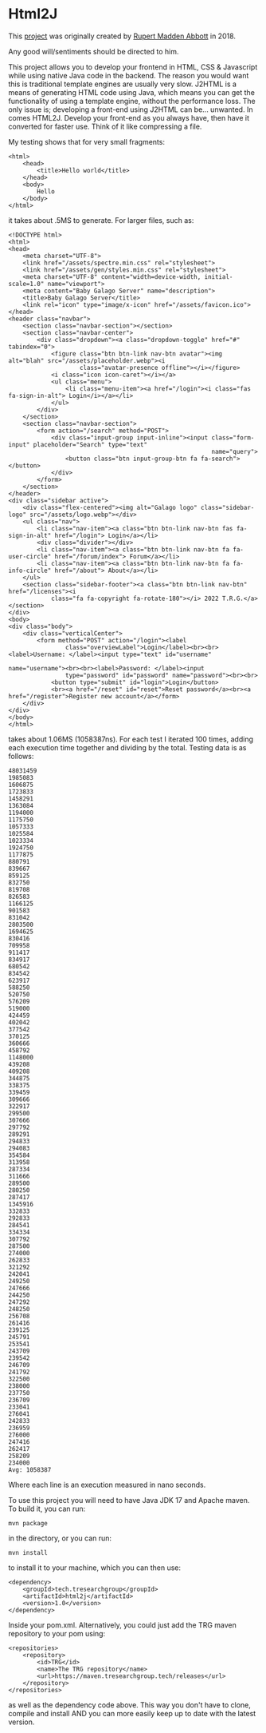# Html2J

This [project](https://github.com/JaredSLT/j2html-generator) was originally created by [Rupert Madden Abbott](https://github.com/rupert-madden-abbott) in 2018.

Any good will/sentiments should be directed to him.

This project allows you to develop your frontend in HTML, CSS & Javascript while using native Java code in the backend. The reason you would want this is traditional template engines are usually very slow. J2HTML is a means of generating HTML code using Java, which means you can get the functionality of using a template engine, without the performance loss. The only issue is; developing a front-end using J2HTML can be... unwanted. In comes HTML2J. Develop your front-end as you always have, then have it converted for faster use. Think of it like compressing a file.

My testing shows that for very small fragments:

```
<html>
    <head>
        <title>Hello world</title>
    </head>
    <body>
        Hello
    </body>
</html>
```

it takes about .5MS to generate. For larger files, such as:

```
<!DOCTYPE html>
<html>
<head>
    <meta charset="UTF-8">
    <link href="/assets/spectre.min.css" rel="stylesheet">
    <link href="/assets/gen/styles.min.css" rel="stylesheet">
    <meta charset="UTF-8" content="width=device-width, initial-scale=1.0" name="viewport">
    <meta content="Baby Galago Server" name="description">
    <title>Baby Galago Server</title>
    <link rel="icon" type="image/x-icon" href="/assets/favicon.ico">
</head>
<header class="navbar">
    <section class="navbar-section"></section>
    <section class="navbar-center">
        <div class="dropdown"><a class="dropdown-toggle" href="#" tabindex="0">
            <figure class="btn btn-link nav-btn avatar"><img alt="blah" src="/assets/placeholder.webp"><i
                    class="avatar-presence offline"></i></figure>
            <i class="icon icon-caret"></i></a>
            <ul class="menu">
                <li class="menu-item"><a href="/login"><i class="fas fa-sign-in-alt"> Login</i></a></li>
            </ul>
        </div>
    </section>
    <section class="navbar-section">
        <form action="/search" method="POST">
            <div class="input-group input-inline"><input class="form-input" placeholder="Search" type="text"
                                                         name="query">
                <button class="btn input-group-btn fa fa-search"></button>
            </div>
        </form>
    </section>
</header>
<div class="sidebar active">
    <div class="flex-centered"><img alt="Galago logo" class="sidebar-logo" src="/assets/logo.webp"></div>
    <ul class="nav">
        <li class="nav-item"><a class="btn btn-link nav-btn fas fa-sign-in-alt" href="/login"> Login</a></li>
        <div class="divider"></div>
        <li class="nav-item"><a class="btn btn-link nav-btn fa fa-user-circle" href="/forum/index"> Forum</a></li>
        <li class="nav-item"><a class="btn btn-link nav-btn fa fa-info-circle" href="/about"> About</a></li>
    </ul>
    <section class="sidebar-footer"><a class="btn btn-link nav-btn" href="/licenses"><i
            class="fa fa-copyright fa-rotate-180"></i> 2022 T.R.G.</a></section>
</div>
<body>
<div class="body">
    <div class="verticalCenter">
        <form method="POST" action="/login"><label
                class="overviewLabel">Login</label><br><br><label>Username: </label><input type="text" id="username"
                                                                                           name="username"><br><br><label>Password: </label><input
                type="password" id="password" name="password"><br><br>
            <button type="submit" id="login">Login</button>
            <br><a href="/reset" id="reset">Reset password</a><br><a href="/register">Register new account</a></form>
    </div>
</div>
</body>
</html>
```

takes about 1.06MS (1058387ns). For each test I iterated 100 times, adding each execution time together and dividing by the total. Testing data is as follows:

```
48031459
1985083
1606875
1723833
1458291
1363084
1194000
1175750
1057333
1025584
1023334
1924750
1177875
880791
839667
859125
832750
819708
826583
1166125
901583
831042
2803500
1694625
830416
709958
911417
834917
680542
834542
623917
588250
520750
576209
519000
424459
402042
377542
370125
360666
458792
1148000
439208
409208
344875
338375
339459
309666
322917
299500
307666
297792
289291
294833
294083
354584
313958
287334
311666
289500
280250
287417
1345916
332833
292833
284541
334334
307792
287500
274000
262833
321292
242041
249250
247666
244250
247292
248250
256708
261416
239125
245791
253541
243709
239542
246709
241792
322500
238000
237750
236709
233041
276041
242833
236959
276000
247416
262417
258209
234000
Avg: 1058387
```

Where each line is an execution measured in nano seconds.

To use this project you will need to have Java JDK 17 and Apache maven. To build it, you can run:

```
mvn package
```

in the directory, or you can run:

```
mvn install
```

to install it to your machine, which you can then use:

```
<dependency>
    <groupId>tech.tresearchgroup</groupId>
    <artifactId>html2j</artifactId>
    <version>1.0</version>
</dependency>
```

Inside your pom.xml. Alternatively, you could just add the TRG maven repository to your pom using:

```
<repositories>
    <repository>
        <id>TRG</id>
        <name>The TRG repository</name>
        <url>https://maven.tresearchgroup.tech/releases</url>
    </repository>
</repositories>
```

as well as the dependency code above. This way you don't have to clone, compile and install AND you can more easily keep up to date with the latest version.